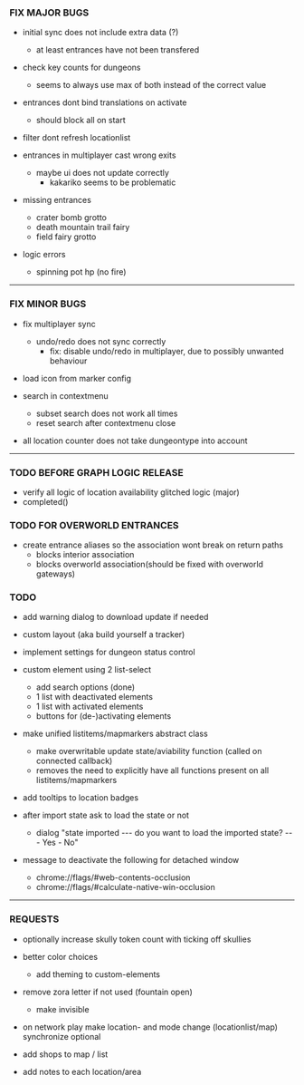 
### FIX MAJOR BUGS

- initial sync does not include extra data (?)
    - at least entrances have not been transfered
- check key counts for dungeons
    - seems to always use max of both instead of the correct value

- entrances dont bind translations on activate
    - should block all on start
- filter dont refresh locationlist
- entrances in multiplayer cast wrong exits
    - maybe ui does not update correctly
        - kakariko seems to be problematic

- missing entrances
    - crater bomb grotto
    - death mountain trail fairy
    - field fairy grotto

- logic errors
    - spinning pot hp (no fire)

---

### FIX MINOR BUGS

- fix multiplayer sync
    - undo/redo does not sync correctly
        - fix: disable undo/redo in multiplayer, due to possibly unwanted behaviour
- load icon from marker config

- search in contextmenu
    - subset search does not work all times
    - reset search after contextmenu close

- all location counter does not take dungeontype into account

---

### TODO BEFORE GRAPH LOGIC RELEASE

- verify all logic of location availability glitched logic (major)
- completed()


### TODO FOR OVERWORLD ENTRANCES

- create entrance aliases so the association wont break on return paths
    - blocks interior association
    - blocks overworld association(should be fixed with overworld gateways)
    

### TODO

- add warning dialog to download update if needed

- custom layout (aka build yourself a tracker)

- implement settings for dungeon status control

- custom element using 2 list-select
    - add search options (done)
    - 1 list with deactivated elements
    - 1 list with activated elements
    - buttons for (de-)activating elements

- make unified listitems/mapmarkers abstract class
    - make overwritable update state/aviability function (called on connected callback)
    - removes the need to explicitly have all functions present on all listitems/mapmarkers
    
- add tooltips to location badges

- after import state ask to load the state or not
    - dialog "state imported --- do you want to load the imported state? --- Yes - No"

- message to deactivate the following for detached window
    - chrome://flags/#web-contents-occlusion
    - chrome://flags/#calculate-native-win-occlusion

---

### REQUESTS

- optionally increase skully token count with ticking off skullies

- better color choices
    - add theming to custom-elements

- remove zora letter if not used (fountain open)
    - make invisible

- on network play make location- and mode change (locationlist/map) synchronize optional

- add shops to map / list

- add notes to each location/area